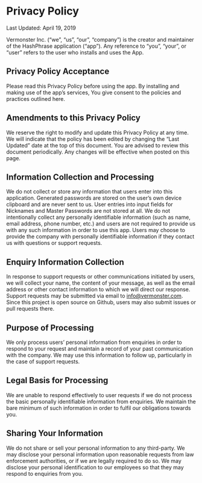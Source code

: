 # Privacy Policy

Last Updated: April 19, 2019

Vermonster Inc. (“we”, “us”, “our”, “company”) is the creator and maintainer of the HashPhrase application (“app”). Any reference to “you”, “your”, or “user” refers to the user who installs and uses the App.

## Privacy Policy Acceptance

Please read this Privacy Policy before using the app. By installing and making use of the app’s services, You give consent to the policies and practices outlined here.

## Amendments to this Privacy Policy

We reserve the right to modify and update this Privacy Policy at any time. We will indicate that the policy has been edited by changing the “Last Updated” date at the top of this document. You are advised to review this document periodically. Any changes will be effective when posted on this page.

## Information Collection and Processing

We do not collect or store any information that users enter into this application. Generated passwords are stored on the user’s own device clipboard and are never sent to us. User entries into input fields for Nicknames and Master Passwords are not stored at all. We do not intentionally collect any personally identifiable information (such as name, email address, phone number, etc.) and users are not required to provide us with any such information in order to use this app. Users may choose to provide the company with personally identifiable information if they contact us with questions or support requests.

## Enquiry Information Collection

In response to support requests or other communications initiated by users, we will collect your name, the content of your message, as well as the email address or other contact information to which we will direct our response. Support requests may be submitted via email to info@vermonster.com. Since this project is open source on Github, users may also submit issues or pull requests there.


## Purpose of Processing

We only process users’ personal information from enquiries in order to respond to your request and maintain a record of your past communication with the company. We may use this information to follow up, particularly in the case of support requests.


## Legal Basis for Processing

We are unable to respond effectively to user requests if we do not process the basic personally identifiable information from enquiries. We maintain the bare minimum of such information in order to fulfil our obligations towards you.


## Sharing Your Information

We do not share or sell your personal information to any third-party. We may disclose your personal information upon reasonable requests from law enforcement authorities, or if we are legally required to do so. We may disclose your personal identification to our employees so that they may respond to enquiries from you.
